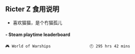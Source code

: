 ## Ricter Z 食用说明
- 喜欢猫猫，是个冇猫孤儿

<!-- steam-box start -->
#### - Steam playtime leaderboard
```text
🎮 World of Warships                 🕘 295 hrs 42 mins
```
<!-- Powered by https://github.com/YouEclipse/steam-box . -->
<!-- steam-box end -->
